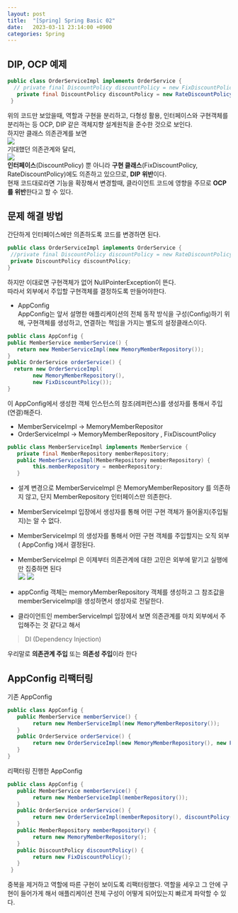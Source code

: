 ```yaml
---
layout: post
title:  "[Spring] Spring Basic 02"
date:   2023-03-11 23:14:00 +0900
categories: Spring
---
```


## DIP, OCP 예제
```java
public class OrderServiceImpl implements OrderService {
  // private final DiscountPolicy discountPolicy = new FixDiscountPolicy();
   private final DiscountPolicy discountPolicy = new RateDiscountPolicy();
 }
```
위의 코드만 보았을때, 역할과 구현을 분리하고, 다형성 활용, 인터페이스와 구현객체를 분리하는 등 OCP, DIP 같은 객체지향 설계원칙을 준수한 것으로 보인다.  
하지만 클래스 의존관계를 보면  
![](https://velog.velcdn.com/images/ghjeong/post/c1346895-f76f-4d94-b9f3-a235d52b9365/image.png)  
기대했던 의존관계와 달리,  
![](https://velog.velcdn.com/images/ghjeong/post/334bc764-d32f-4e08-ab4a-7a02acf6f6c6/image.png)  
**인터페이스**(DiscountPolicy) 뿐 아니라 **구현 클래스**(FixDiscountPolicy, RateDiscountPolicy)에도 의존하고 있으므로, **DIP 위반**이다.  
현재 코드대로라면 기능을 확장해서 변경할때, 클라이언트 코드에 영향을 주므로 **OCP를 위반**한다고 할 수 있다.

## 문제 해결 방법
간단하게 인터페이스에만 의존하도록 코드를 변경하면 된다.
```java
public class OrderServiceImpl implements OrderService {
 //private final DiscountPolicy discountPolicy = new RateDiscountPolicy();
 private DiscountPolicy discountPolicy;
}
```
하지만 이대로면 구현객체가 없어 NullPointerException이 뜬다.   
따라서 외부에서 주입할 구현객체를 결정하도록 만들어야한다.
* AppConfig  
  AppConfig는 앞서 설명한 애플리케이션의 전체 동작 방식을 구성(Config)하기 위해, 구현객체를 생성하고, 연결하는 책임을 가지는 별도의 설정클래스이다.
 ```java
 public class AppConfig {
 public MemberService memberService() {
 	return new MemberServiceImpl(new MemoryMemberRepository());
 }
 public OrderService orderService() {
   return new OrderServiceImpl(
         new MemoryMemberRepository(),
         new FixDiscountPolicy());
 }
 ```
이 AppConfig에서 생성한 객체 인스턴스의 참조(레퍼런스)를 생성자를 통해서 주입(연결)해준다.
  * MemberServiceImpl -> MemoryMemberRepositor
  * OrderServiceImpl -> MemoryMemberRepository , FixDiscountPolicy

```java
public class MemberServiceImpl implements MemberService {
   private final MemberRepository memberRepository;
   public MemberServiceImpl(MemberRepository memberRepository) {
   		this.memberRepository = memberRepository;
   }
 ```
* 설계 변경으로 MemberServiceImpl 은 MemoryMemberRepository 를 의존하지 않고, 단지 MemberRepository 인터페이스만 의존한다.
* MemberServiceImpl 입장에서 생성자를 통해 어떤 구현 객체가 들어올지(주입될지)는 알 수 없다.
* MemberServiceImpl 의 생성자를 통해서 어떤 구현 객체를 주입할지는 오직 외부( AppConfig )에서 결정된다.
* MemberServiceImpl 은 이제부터 의존관계에 대한 고민은 외부에 맡기고 실행에만 집중하면 된다  
  ![](https://velog.velcdn.com/images/ghjeong/post/3869ed3c-75ef-4dc3-b361-9ac337fd4885/image.png)
  ![](https://velog.velcdn.com/images/ghjeong/post/b9bc88e0-6b35-4bc0-afbf-85b0914e254b/image.png)

* appConfig 객체는 memoryMemberRepository 객체를 생성하고 그 참조값을 memberServiceImpl을 생성하면서 생성자로 전달한다.
* 클라이언트인 memberServiceImpl 입장에서 보면 의존관계를 마치 외부에서 주입해주는 것 같다고 해서
> DI (Dependency Injection)

우리말로 **의존관계 주입** 또는 **의존성 주입**이라 한다

## AppConfig 리팩터링
기존 AppConfig
```java
public class AppConfig {
   public MemberService memberService() {
   		return new MemberServiceImpl(new MemoryMemberRepository());
   }
   public OrderService orderService() {
   		return new OrderServiceImpl(new MemoryMemberRepository(), new FixDiscountPolicy());
   }
}
```
리팩터링 진행한 AppConfig
```java
public class AppConfig {
   public MemberService memberService() {
   		return new MemberServiceImpl(memberRepository());
   }
   public OrderService orderService() {
   		return new OrderServiceImpl(memberRepository(), discountPolicy());
   }
   public MemberRepository memberRepository() {
   		return new MemoryMemberRepository();
   }
   public DiscountPolicy discountPolicy() {
   		return new FixDiscountPolicy();
   }
 }
```
중복을 제거하고 역할에 따른 구현이 보이도록 리팩터링했다. 역할을 세우고 그 안에 구현이 들어가게 해서 애플리케이션 전체 구성이 어떻게 되어있는지 빠르게 파악할 수 있다.

